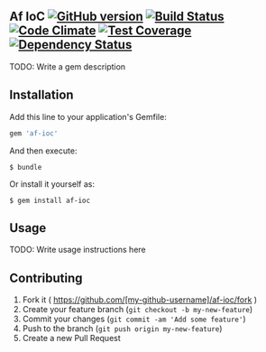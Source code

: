 ## Af IoC [![GitHub version][9]][10] [![Build Status][1]][2] [![Code Climate][3]][4] [![Test Coverage][5]][6] [![Dependency Status][7]][8]

TODO: Write a gem description

## Installation

Add this line to your application's Gemfile:

```ruby
gem 'af-ioc'
```

And then execute:

    $ bundle

Or install it yourself as:

    $ gem install af-ioc

## Usage

TODO: Write usage instructions here

## Contributing

1. Fork it ( https://github.com/[my-github-username]/af-ioc/fork )
2. Create your feature branch (`git checkout -b my-new-feature`)
3. Commit your changes (`git commit -am 'Add some feature'`)
4. Push to the branch (`git push origin my-new-feature`)
5. Create a new Pull Request


[1]: https://travis-ci.org/x3mka/af-ioc.svg?branch=master
[2]: https://travis-ci.org/x3mka/af-ioc
[3]: https://codeclimate.com/github/x3mka/af-ioc/badges/gpa.svg
[4]: https://codeclimate.com/github/x3mka/af-ioc
[5]: https://codeclimate.com/github/x3mka/af-ioc/badges/coverage.svg
[6]: https://codeclimate.com/github/x3mka/af-ioc
[7]: https://gemnasium.com/x3mka/af-ioc.png
[8]: https://gemnasium.com/x3mka/af-ioc
[9]: https://badge.fury.io/gh/x3mka%2Faf-ioc.svg
[10]: http://badge.fury.io/gh/x3mka%2Faf-ioc